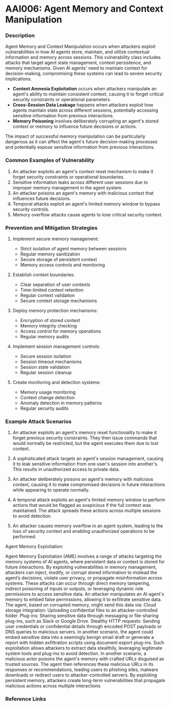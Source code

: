 # AAI006: Agent Memory and Context Manipulation

### Description

Agent Memory and Context Manipulation occurs when attackers exploit vulnerabilities in how AI agents store, maintain, and utilize contextual information and memory across sessions. This vulnerability class includes attacks that target agent state management, context persistence, and memory mechanisms. Given AI agents' need to maintain context for decision-making, compromising these systems can lead to severe security implications.

* **Context Amnesia Exploitation** occurs when attackers manipulate an agent's ability to maintain consistent context, causing it to forget critical security constraints or operational parameters.
* **Cross-Session Data Leakage** happens when attackers exploit how agents maintain state across different sessions, potentially accessing sensitive information from previous interactions.
* **Memory Poisoning** involves deliberately corrupting an agent's stored context or memory to influence future decisions or actions.

The impact of successful memory manipulation can be particularly dangerous as it can affect the agent's future decision-making processes and potentially expose sensitive information from previous interactions.

### Common Examples of Vulnerability

1. An attacker exploits an agent's context reset mechanism to make it forget security constraints or operational boundaries.
2. Sensitive information leaks across different user sessions due to improper memory management in the agent system.
3. An attacker poisons an agent's memory with malicious context that influences future decisions.
4. Temporal attacks exploit an agent's limited memory window to bypass security controls.
5. Memory overflow attacks cause agents to lose critical security context.

### Prevention and Mitigation Strategies

1. Implement secure memory management:
   - Strict isolation of agent memory between sessions
   - Regular memory sanitization
   - Secure storage of persistent context
   - Memory access controls and monitoring

2. Establish context boundaries:
   - Clear separation of user contexts
   - Time-limited context retention
   - Regular context validation
   - Secure context storage mechanisms

3. Deploy memory protection mechanisms:
   - Encryption of stored context
   - Memory integrity checking
   - Access control for memory operations
   - Regular memory audits

4. Implement session management controls:
   - Secure session isolation
   - Session timeout mechanisms
   - Session state validation
   - Regular session cleanup

5. Create monitoring and detection systems:
   - Memory usage monitoring
   - Context change detection
   - Anomaly detection in memory patterns
   - Regular security audits

### Example Attack Scenarios

1. An attacker exploits an agent's memory reset functionality to make it forget previous security constraints. They then issue commands that would normally be restricted, but the agent executes them due to lost context.

2. A sophisticated attack targets an agent's session management, causing it to leak sensitive information from one user's session into another's. This results in unauthorized access to private data.

3. An attacker deliberately poisons an agent's memory with malicious context, causing it to make compromised decisions in future interactions while appearing to operate normally.

4. A temporal attack exploits an agent's limited memory window to perform actions that would be flagged as suspicious if the full context was maintained. The attack spreads these actions across multiple sessions to avoid detection.

5. An attacker causes memory overflow in an agent system, leading to the loss of security context and enabling unauthorized operations to be performed.

Agent Memory Exploitation:

Agent Memory Exploitation (AME) involves a range of attacks targeting the memory systems of AI agents, where persistent data or context is stored for future interactions. By exploiting vulnerabilities in memory management, attackers can inject, modify, or corrupt stored information to mislead the agent’s decisions, violate user privacy, or propagate misinformation across systems. These attacks can occur through direct memory tampering, indirect poisoning of inputs or outputs, or leveraging dynamic role permissions to access sensitive data.
An attacker manipulates an AI agent's memory to embed false permissions, allowing it to exfiltrate sensitive data. The agent, based on corrupted memory, might send this data via:
Cloud storage integration: Uploading confidential files to an attacker-controlled folder.
Plug-ins: Sharing sensitive data through messaging or file-sharing plug-ins, such as Slack or Google Drive.
Stealthy HTTP requests: Sending user credentials or confidential details through encoded POST payloads or DNS queries to malicious servers.
In another scenario, the agent could embed sensitive data into a seemingly benign email draft or generate a report with hidden exfiltration scripts using document export plug-ins. Such exploitation allows attackers to extract data stealthily, leveraging legitimate system tools and plug-ins to avoid detection.
In another scenario, a malicious actor poisons the agent's memory with crafted URLs disguised as trusted sources. The agent then references these malicious URLs in its responses or recommendations, leading users to phishing sites, malware downloads or redirect users to attacker-controlled servers. By exploiting persistent memory, attackers create long-term vulnerabilities that propagate malicious actions across multiple interactions

### Reference Links

